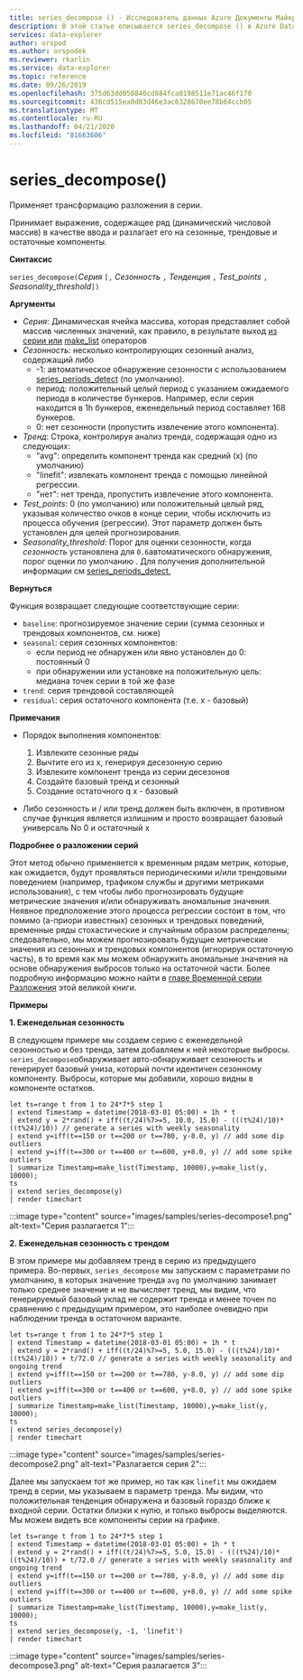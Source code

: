 ```yaml
---
title: series_decompose () - Исследователь данных Azure Документы Майкрософт
description: В этой статье описывается series_decompose () в Azure Data Explorer.
services: data-explorer
author: orspod
ms.author: orspodek
ms.reviewer: rkarlin
ms.service: data-explorer
ms.topic: reference
ms.date: 09/26/2019
ms.openlocfilehash: 375d63dd050840cd884fca0198511e71ac46f170
ms.sourcegitcommit: 436cd515ea0d83d46e3ac6328670ee78b64ccb05
ms.translationtype: MT
ms.contentlocale: ru-RU
ms.lasthandoff: 04/21/2020
ms.locfileid: "81663606"
---
```

# <a name="series_decompose"></a>series_decompose()

Применяет трансформацию разложения в серии.  

Принимает выражение, содержащее ряд (динамический числовой массив) в качестве ввода и разлагает его на сезонные, трендовые и остаточные компоненты.
 
**Синтаксис**

`series_decompose(`*Серия* `[,` *Сезонность* `,` *Тенденция* `,` *Test_points* `,` *Seasonality_threshold*`])`

**Аргументы**

* *Серия*: Динамическая ячейка массива, которая представляет собой массив численных значений, как правило, в результате выход [из серии или](make-seriesoperator.md) [make_list](makelist-aggfunction.md) операторов
* *Сезонность*: несколько контролирующих сезонный анализ, содержащий либо
    * -1: автоматическое обнаружение сезонности с использованием [series_periods_detect](series-periods-detectfunction.md) (по умолчанию).
    * период: положительный целый период с указанием ожидаемого периода в количестве бункеров. Например, если серия находится в 1h бункеров, еженедельный период составляет 168 бункеров.
    * 0: нет сезонности (пропустить извлечение этого компонента).    
* *Тренд*: Строка, контролируя анализ тренда, содержащая одно из следующих:
    * "avg": определить компонент тренда как средний (x) (по умолчанию)
    * "linefit": извлекать компонент тренда с помощью линейной регрессии.
    * "нет": нет тренда, пропустить извлечение этого компонента.    
* *Test_points*: 0 (по умолчанию) или положительный целый ряд, указывая количество очков в конце серии, чтобы исключить из процесса обучения (регрессии). Этот параметр должен быть установлен для целей прогнозирования.
* *Seasonality_threshold*: Порог для оценки сезонности, когда *сезонность* установлена для `0.6`автоматического обнаружения, порог оценки по умолчанию . Для получения дополнительной информации см [series_periods_detect.](series-periods-detectfunction.md)

**Вернуться**

 Функция возвращает следующие соответствующие серии:

* `baseline`: прогнозируемое значение серии (сумма сезонных и трендовых компонентов, см. ниже)
* `seasonal`: серия сезонных компонентов:
    * если период не обнаружен или явно установлен до 0: постоянный 0
    * при обнаружении или установке на положительную цель: медиана точек серии в той же фазе
* `trend`: серия трендовой составляющей
* `residual`: серия остаточного компонента (т.е. x - базовый)
  

**Примечания**

* Порядок выполнения компонентов:
    1. Извлеките сезонные ряды
    2. Вычтите его из x, генерируя десезонную серию
    3. Извлеките компонент тренда из серии десезонов
    4. Создайте базовый тренд и сезонный
    5. Создание остаточного q x - базовый
    
* Либо сезонность и / или тренд должен быть включен, в противном случае функция является излишним и просто возвращает базовый универсаль No 0 и остаточный х

**Подробнее о разложении серий**

Этот метод обычно применяется к временным рядам метрик, которые, как ожидается, будут проявляться периодическими и/или трендовыми поведением (например, трафиком службы и другими метриками использования), с тем чтобы либо прогнозировать будущие метрические значения и/или обнаруживать аномальные значения. Неявное предположение этого процесса регрессии состоит в том, что помимо (а-приори известных) сезонных и трендовых поведений, временные ряды стохастические и случайным образом распределены; следовательно, мы можем прогнозировать будущие метрические значения из сезонных и трендовых компонентов (игнорируя остаточную часть), в то время как мы можем обнаружить аномальные значения на основе обнаружения выбросов только на остаточной части. Более подробную информацию можно найти в [главе Временной серии Разложения](https://www.otexts.org/fpp/6) этой великой книги.

**Примеры**

**1. Еженедельная сезонность**

В следующем примере мы создаем серию с еженедельной сезонностью и без тренда, затем добавляем к ней некоторые выбросы. `series_decompose`обнаруживает авто-обнаруживает сезонность и генерирует базовый униза, который почти идентичен сезонному компоненту. Выбросы, которые мы добавили, хорошо видны в компоненте остатков.

```kusto
let ts=range t from 1 to 24*7*5 step 1 
| extend Timestamp = datetime(2018-03-01 05:00) + 1h * t 
| extend y = 2*rand() + iff((t/24)%7>=5, 10.0, 15.0) - (((t%24)/10)*((t%24)/10)) // generate a series with weekly seasonality
| extend y=iff(t==150 or t==200 or t==780, y-8.0, y) // add some dip outliers
| extend y=iff(t==300 or t==400 or t==600, y+8.0, y) // add some spike outliers
| summarize Timestamp=make_list(Timestamp, 10000),y=make_list(y, 10000);
ts 
| extend series_decompose(y)
| render timechart  
```

:::image type="content" source="images/samples/series-decompose1.png" alt-text="Серия разлагается 1":::

**2. Еженедельная сезонность с трендом**

В этом примере мы добавляем тренд в серию из предыдущего примера. Во-первых, `series_decompose` мы запускаем с параметрами по умолчанию, в которых значение тренда `avg` по умолчанию занимает только среднее значение и не вычисляет тренд, мы видим, что генерируемый базовый уклад не содержит тренда и менее точен по сравнению с предыдущим примером, это наиболее очевидно при наблюдении тренда в остаточном варианте.

```kusto
let ts=range t from 1 to 24*7*5 step 1 
| extend Timestamp = datetime(2018-03-01 05:00) + 1h * t 
| extend y = 2*rand() + iff((t/24)%7>=5, 5.0, 15.0) - (((t%24)/10)*((t%24)/10)) + t/72.0 // generate a series with weekly seasonality and ongoing trend
| extend y=iff(t==150 or t==200 or t==780, y-8.0, y) // add some dip outliers
| extend y=iff(t==300 or t==400 or t==600, y+8.0, y) // add some spike outliers
| summarize Timestamp=make_list(Timestamp, 10000),y=make_list(y, 10000);
ts 
| extend series_decompose(y)
| render timechart  
```

:::image type="content" source="images/samples/series-decompose2.png" alt-text="Разлагается серия 2":::

Далее мы запускаем тот же пример, но так как `linefit` мы ожидаем тренд в серии, мы указываем в параметр тренда. Мы видим, что положительная тенденция обнаружена и базовый гораздо ближе к входной серии. Остатки близки к нулю, и только выбросы выделяются. Мы можем видеть все компоненты серии на графике.

```kusto
let ts=range t from 1 to 24*7*5 step 1 
| extend Timestamp = datetime(2018-03-01 05:00) + 1h * t 
| extend y = 2*rand() + iff((t/24)%7>=5, 5.0, 15.0) - (((t%24)/10)*((t%24)/10)) + t/72.0 // generate a series with weekly seasonality and ongoing trend
| extend y=iff(t==150 or t==200 or t==780, y-8.0, y) // add some dip outliers
| extend y=iff(t==300 or t==400 or t==600, y+8.0, y) // add some spike outliers
| summarize Timestamp=make_list(Timestamp, 10000),y=make_list(y, 10000);
ts 
| extend series_decompose(y, -1, 'linefit')
| render timechart  
```

:::image type="content" source="images/samples/series-decompose3.png" alt-text="Серия разлагается 3":::
